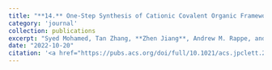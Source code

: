 ```yaml
---
title: "**14.** One-Step Synthesis of Cationic Covalent Organic Frameworks"
category: 'journal'
collection: publications
excerpt: "Syed Mohamed, Tan Zhang, **Zhen Jiang**, Andrew M. Rappe, and Siamak Nejati"
date: "2022-10-20"
citation: '<a href="https://pubs.acs.org/doi/full/10.1021/acs.jpclett.2c02543"> **<span style="color: orange"><i>J. Phys. Chem. Lett.</i></span>** 13, 10030-10034 (2022) </a>'
---
```

